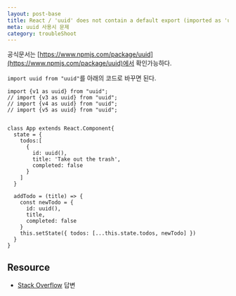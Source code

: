 ```yaml
---
layout: post-base
title: React / 'uuid' does not contain a default export (imported as 'uuid') 
meta: uuid 사용시 문제
category: troubleShoot
---
```

공식문서는 [https://www.npmjs.com/package/uuid](https://www.npmjs.com/package/uuid)에서 확인가능하다.

`import uuid from "uuid"`를 아래의 코드로 바꾸면 된다.

```bush
import {v1 as uuid} from "uuid"; 
// import {v3 as uuid} from "uuid"; 
// import {v4 as uuid} from "uuid"; 
// import {v5 as uuid} from "uuid"; 


class App extends React.Component{
  state = {
    todos:[
      {
        id: uuid(),
        title: 'Take out the trash',
        completed: false
      }
    ]
  }
  
  addTodo = (title) => {
    const newTodo = {
      id: uuid(),
      title,
      completed: false
    }
    this.setState({ todos: [...this.state.todos, newTodo] })
  }
}
```

## Resource

- [Stack Overflow](https://stackoverflow.com/questions/60830848/attempted-import-error-uuid-does-not-contain-a-default-export-imported-as-u) 답변
